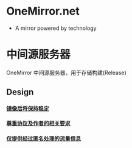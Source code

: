 # OneMirror.net
- A mirror powered by technology

# 中间源服务器
OneMirror 中间源服务器，用于存储构建(Release)

## Design
#### [镜像后将保持稳定](/docs/design/keep-stable.md)
#### [尊重协议及作者的相关要求](/docs/design/accept-license.md)
#### [仅提供经过匿名处理的流量信息](/docs/design/provide-traffic-logs.md)